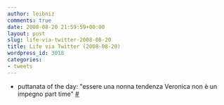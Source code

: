 ```yaml
---
author: leibniz
comments: true
date: 2008-08-20 21:59:59+00:00
layout: post
slug: life-via-twitter-2008-08-20
title: Life via Twitter (2008-08-20)
wordpress_id: 3018
categories:
- tweets
---
```



	
  * puttanata of the day: "essere una nonna tendenza Veronica non è un impegno part time" [#](http://twitter.com/leibniz/statuses/893049914)


